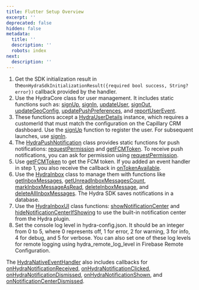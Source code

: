 ```yaml
---
title: Flutter Setup Overview
excerpt: ''
deprecated: false
hidden: false
metadata:
  title: ''
  description: ''
  robots: index
next:
  description: ''
---
```

1. Get the SDK initialization result in the`onHydraSdkInitializationResult({required bool success, String? error})` callback provided by the handler.
2. Use the HydraCore class for user management. It includes static functions such as: [signUp](https://docs.capillarytech.com/docs/flutter-sdk-api-reference#signup), [signIn](https://docs.capillarytech.com/docs/flutter-sdk-api-reference#sign-in), [updateUser](https://docs.capillarytech.com/docs/flutter-sdk-api-reference#update-user), [signOut](https://docs.capillarytech.com/docs/flutter-sdk-api-reference#sign-out), [updateGeoConfig](https://docs.capillarytech.com/docs/flutter-sdk-api-reference#update-geo-config), [updatePushPreferences](https://docs.capillarytech.com/docs/flutter-sdk-api-reference#update-user-push-preferences), and [reportUserEvent](https://docs.capillarytech.com/docs/flutter-sdk-api-reference#report-custom-user-events).
3. These functions accept a [HydraUserDetails](https://docs.capillarytech.com/docs/flutter-sdk-api-reference#hydrauserdetails) instance, which requires a customerId that must match the configuration on the Capillary CRM dashboard. Use the [signUp](https://docs.capillarytech.com/docs/flutter-sdk-api-reference#signup) function to register the user. For subsequent launches, use [signIn](https://docs.capillarytech.com/docs/flutter-sdk-api-reference#sign-in).
4. The [HydraPushNotification](https://docs.capillarytech.com/docs/flutter-sdk-api-reference#hydrapushnotification) class provides static functions for push notifications: [requestPermission](https://docs.capillarytech.com/docs/flutter-sdk-api-reference#request-permission-for-push-notifications) and [getFCMToken](https://docs.capillarytech.com/docs/flutter-sdk-api-reference#get-fcm-token). To receive push notifications, you can ask for permission using [requestPermission](https://docs.capillarytech.com/docs/flutter-sdk-api-reference#request-permission-for-push-notifications).
5. Use [getFCMToken](https://docs.capillarytech.com/docs/flutter-sdk-api-reference#get-fcm-token) to get the FCM token. If you added an event handler in step 1, you also receive the callback in [onTokenAvailable](https://docs.capillarytech.com/docs/flutter-sdk-api-reference#hydranativeeventhandler-class).
6. Use the [HydraInbox](https://docs.capillarytech.com/docs/flutter-sdk-api-reference#hydrainbox) class to manage them with functions like [getInboxMessages](https://docs.capillarytech.com/docs/flutter-sdk-api-reference#get-list-of-hydra-notifications), [getUnreadInboxMessagesCount](https://docs.capillarytech.com/docs/flutter-sdk-api-reference#get-unread-hydra-notifications-count), [markInboxMessageAsRead](https://docs.capillarytech.com/docs/flutter-sdk-api-reference#mark-a-hydra-notification-as-read), [deleteInboxMessage](https://docs.capillarytech.com/docs/flutter-sdk-api-reference#delete-a-hydra-notification), and [deleteAllInboxMessages](https://docs.capillarytech.com/docs/flutter-sdk-api-reference#delete-all-hydra-notifications). The Hydra SDK saves notifications in a database.
7. Use the [HydraInboxUI](https://docs.capillarytech.com/docs/flutter-sdk-api-reference#hydrainboxui) class functions: [showNotificationCenter](https://docs.capillarytech.com/docs/flutter-sdk-api-reference#show-in-built-notification-center) and [hideNotificationCenterIfShowing](https://docs.capillarytech.com/docs/flutter-sdk-api-reference#hide-in-built-notification-center-if-showing) to use the built-in notification center from the Hydra plugin.
8. Set the console log level in hydra-config.json. It should be an integer from 0 to 5, where 0 represents off, 1 for error, 2 for warning, 3 for info, 4 for debug, and 5 for verbose. You can also set one of these log levels for remote logging using hydra\_remote\_log\_level in Firebase Remote Configuration.

The [HydraNativeEventHandler](https://docs.capillarytech.com/docs/flutter-sdk-api-reference#hydranativeevent-class-apis) also includes callbacks for [onHydraNotificationReceived](https://docs.capillarytech.com/docs/flutter-sdk-api-reference#onhydranotificationreceived), [onHydraNotificationClicked](https://docs.capillarytech.com/docs/flutter-sdk-api-reference#onhydranotificationclicked), [onHydraNotificationDismissed](https://docs.capillarytech.com/docs/flutter-sdk-api-reference#onhydranotificationdismissed), [onHydraNotificationShown](https://docs.capillarytech.com/docs/flutter-sdk-api-reference#onhydranotificationshown), and [onNotificationCenterDismissed](https://docs.capillarytech.com/docs/flutter-sdk-api-reference#onnotificationcenterdismissed).